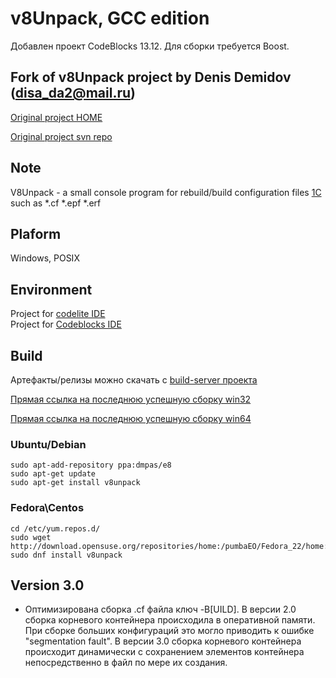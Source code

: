 # v8Unpack, GCC edition
Добавлен проект CodeBlocks 13.12.
Для сборки требуется Boost.

## Fork of v8Unpack project by Denis Demidov (disa_da2@mail.ru)

[Original project HOME](https://www.assembla.com/spaces/V8Unpack/team)

[Original project svn repo](http://svn2.assembla.com/svn/V8Unpack/)

## Note

V8Unpack - a small console program  for rebuild/build configuration files [1C](http://1c.ru) such as *.cf *.epf *.erf
 
## Plaform 

Windows, POSIX

## Environment

Project for [codelite IDE](http://www.codelite.org/)  
Project for [Codeblocks IDE](http://codeblocks.org/)

## Build

Артефакты/релизы можно скачать с [build-server проекта](https://build.batanov.me/job/v8unpack-win/)

[Прямая ссылка на последнюю успешную сборку win32](https://build.batanov.me/view/e8-script/job/v8unpack-win/label=mingw32/lastSuccessfulBuild/artifact/bin/Release/*zip*/v8unpack.zip)

[Прямая ссылка на последнюю успешную сборку win64](https://build.batanov.me/view/e8-script/job/v8unpack-win/label=mingw64/lastSuccessfulBuild/artifact/bin/Release/*zip*/v8unpack.zip)

### Ubuntu/Debian

```
sudo apt-add-repository ppa:dmpas/e8
sudo apt-get update
sudo apt-get install v8unpack
```

### Fedora\Centos
```
cd /etc/yum.repos.d/
sudo wget http://download.opensuse.org/repositories/home:/pumbaEO/Fedora_22/home:pumbaEO.repo
sudo dnf install v8unpack
```


## Version 3.0

- Оптимизирована сборка .cf файла ключ -B[UILD]. В версии 2.0 сборка корневого контейнера происходила в оперативной памяти.
При сборке больших конфигураций это могло приводить к ошибке "segmentation fault". В версии 3.0 сборка корневого контейнера происходит 
динамически с сохранением элементов контейнера непосредственно в файл по мере их создания.
